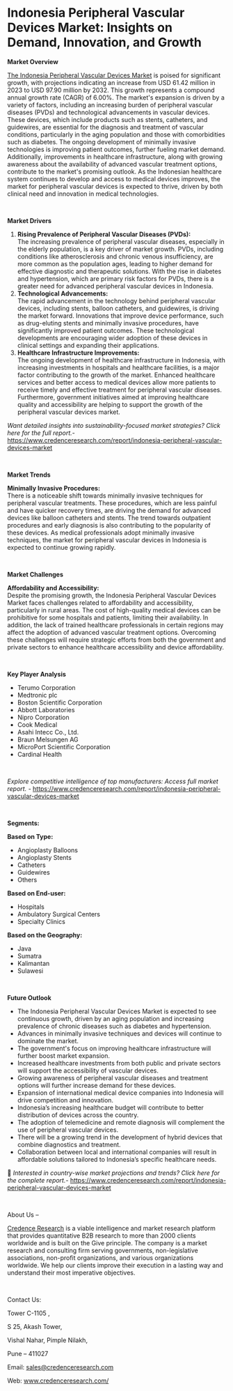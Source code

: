# Indonesia Peripheral Vascular Devices Market: Insights on Demand, Innovation, and Growth


<p><strong>Market Overview</strong></p>
<p><a href="https://www.credenceresearch.com/report/indonesia-peripheral-vascular-devices-market">The Indonesia Peripheral Vascular Devices Market</a> is poised for significant growth, with projections indicating an increase from USD 61.42 million in 2023 to USD 97.90 million by 2032. This growth represents a compound annual growth rate (CAGR) of 6.00%. The market's expansion is driven by a variety of factors, including an increasing burden of peripheral vascular diseases (PVDs) and technological advancements in vascular devices. These devices, which include products such as stents, catheters, and guidewires, are essential for the diagnosis and treatment of vascular conditions, particularly in the aging population and those with comorbidities such as diabetes. The ongoing development of minimally invasive technologies is improving patient outcomes, further fueling market demand. Additionally, improvements in healthcare infrastructure, along with growing awareness about the availability of advanced vascular treatment options, contribute to the market's promising outlook. As the Indonesian healthcare system continues to develop and access to medical devices improves, the market for peripheral vascular devices is expected to thrive, driven by both clinical need and innovation in medical technologies.</p>
<p><strong>&nbsp;</strong></p>
<p><strong>Market Drivers</strong></p>
<ol>
<li><strong>Rising Prevalence of Peripheral Vascular Diseases (PVDs):</strong><br /> The increasing prevalence of peripheral vascular diseases, especially in the elderly population, is a key driver of market growth. PVDs, including conditions like atherosclerosis and chronic venous insufficiency, are more common as the population ages, leading to higher demand for effective diagnostic and therapeutic solutions. With the rise in diabetes and hypertension, which are primary risk factors for PVDs, there is a greater need for advanced peripheral vascular devices in Indonesia.</li>
<li><strong>Technological Advancements:</strong><br /> The rapid advancement in the technology behind peripheral vascular devices, including stents, balloon catheters, and guidewires, is driving the market forward. Innovations that improve device performance, such as drug-eluting stents and minimally invasive procedures, have significantly improved patient outcomes. These technological developments are encouraging wider adoption of these devices in clinical settings and expanding their applications.</li>
<li><strong>Healthcare Infrastructure Improvements:</strong><br /> The ongoing development of healthcare infrastructure in Indonesia, with increasing investments in hospitals and healthcare facilities, is a major factor contributing to the growth of the market. Enhanced healthcare services and better access to medical devices allow more patients to receive timely and effective treatment for peripheral vascular diseases. Furthermore, government initiatives aimed at improving healthcare quality and accessibility are helping to support the growth of the peripheral vascular devices market.</li>
</ol>
<p><em>Want detailed insights into sustainability-focused market strategies? Click here for the full report.- </em><a href="https://www.credenceresearch.com/report/indonesia-peripheral-vascular-devices-market">https://www.credenceresearch.com/report/indonesia-peripheral-vascular-devices-market</a></p>
<p>&nbsp;</p>
<p><strong>Market Trends</strong></p>
<p><strong>Minimally Invasive Procedures:</strong><br /> There is a noticeable shift towards minimally invasive techniques for peripheral vascular treatments. These procedures, which are less painful and have quicker recovery times, are driving the demand for advanced devices like balloon catheters and stents. The trend towards outpatient procedures and early diagnosis is also contributing to the popularity of these devices. As medical professionals adopt minimally invasive techniques, the market for peripheral vascular devices in Indonesia is expected to continue growing rapidly.</p>
<p><strong>&nbsp;</strong></p>
<p><strong>Market Challenges</strong></p>
<p><strong>Affordability and Accessibility:</strong><br /> Despite the promising growth, the Indonesia Peripheral Vascular Devices Market faces challenges related to affordability and accessibility, particularly in rural areas. The cost of high-quality medical devices can be prohibitive for some hospitals and patients, limiting their availability. In addition, the lack of trained healthcare professionals in certain regions may affect the adoption of advanced vascular treatment options. Overcoming these challenges will require strategic efforts from both the government and private sectors to enhance healthcare accessibility and device affordability.</p>
<p><strong>&nbsp;</strong></p>
<p><strong>Key Player Analysis</strong></p>
<ul>
<li>Terumo Corporation</li>
<li>Medtronic plc</li>
<li>Boston Scientific Corporation</li>
<li>Abbott Laboratories</li>
<li>Nipro Corporation</li>
<li>Cook Medical</li>
<li>Asahi Intecc Co., Ltd.</li>
<li>Braun Melsungen AG</li>
<li>MicroPort Scientific Corporation</li>
<li>Cardinal Health</li>
</ul>
<p>&nbsp;</p>
<p><em>Explore competitive intelligence of top manufacturers: Access full market report. - </em><a href="https://www.credenceresearch.com/report/indonesia-peripheral-vascular-devices-market">https://www.credenceresearch.com/report/indonesia-peripheral-vascular-devices-market</a></p>
<p>&nbsp;</p>
<p><strong>Segments:</strong></p>
<p><strong>Based on&nbsp;Type:</strong></p>
<ul>
<li>Angioplasty Balloons</li>
<li>Angioplasty Stents</li>
<li>Catheters</li>
<li>Guidewires</li>
<li>Others</li>
</ul>
<p><strong>Based on End-user:</strong></p>
<ul>
<li>Hospitals</li>
<li>Ambulatory Surgical Centers</li>
<li>Specialty Clinics</li>
</ul>
<p><strong>Based on the Geography:</strong></p>
<ul>
<li>Java</li>
<li>Sumatra</li>
<li>Kalimantan</li>
<li>Sulawesi</li>
</ul>
<p>&nbsp;</p>
<p><strong>Future Outlook </strong></p>
<ul>
<li>The Indonesia Peripheral Vascular Devices Market is expected to see continuous growth, driven by an aging population and increasing prevalence of chronic diseases such as diabetes and hypertension.</li>
<li>Advances in minimally invasive techniques and devices will continue to dominate the market.</li>
<li>The government's focus on improving healthcare infrastructure will further boost market expansion.</li>
<li>Increased healthcare investments from both public and private sectors will support the accessibility of vascular devices.</li>
<li>Growing awareness of peripheral vascular diseases and treatment options will further increase demand for these devices.</li>
<li>Expansion of international medical device companies into Indonesia will drive competition and innovation.</li>
<li>Indonesia&rsquo;s increasing healthcare budget will contribute to better distribution of devices across the country.</li>
<li>The adoption of telemedicine and remote diagnosis will complement the use of peripheral vascular devices.</li>
<li>There will be a growing trend in the development of hybrid devices that combine diagnostics and treatment.</li>
<li>Collaboration between local and international companies will result in affordable solutions tailored to Indonesia&rsquo;s specific healthcare needs.</li>
</ul>
<p>📌 <em>Interested in country-wise market projections and trends? Click here for the complete report.- </em><a href="https://www.credenceresearch.com/report/indonesia-peripheral-vascular-devices-market">https://www.credenceresearch.com/report/indonesia-peripheral-vascular-devices-market</a></p>
<p>&nbsp;</p>
<p>About Us &ndash;</p>
<p><a href="https://www.credenceresearch.com/">Credence Research</a> is a viable intelligence and market research platform that provides quantitative B2B research to more than 2000 clients worldwide and is built on the Give principle. The company is a market research and consulting firm serving governments, non-legislative associations, non-profit organizations, and various organizations worldwide. We help our clients improve their execution in a lasting way and understand their most imperative objectives.</p>
<p>&nbsp;</p>
<p>Contact Us:</p>
<p>Tower C-1105 ,</p>
<p>S 25, Akash Tower,</p>
<p>Vishal Nahar, Pimple Nilakh,</p>
<p>Pune &ndash; 411027</p>
<p>Email: <a href="mailto:sales@credenceresearch.com">sales@credenceresearch.com</a></p>
<p>Web: <a href="http://www.credenceresearch.com/">www.credenceresearch.com/</a></p>
<p>&nbsp;</p>
